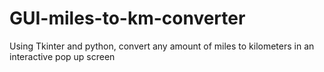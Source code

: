 # GUI-miles-to-km-converter

Using Tkinter and python, convert any amount of miles to kilometers in an interactive pop up screen
